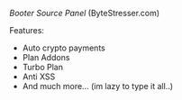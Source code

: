 *Booter Source Panel* (ByteStresser.com)

Features:

- Auto crypto payments
- Plan Addons
- Turbo Plan
- Anti XSS
- And much more... (im lazy to type it all..)
